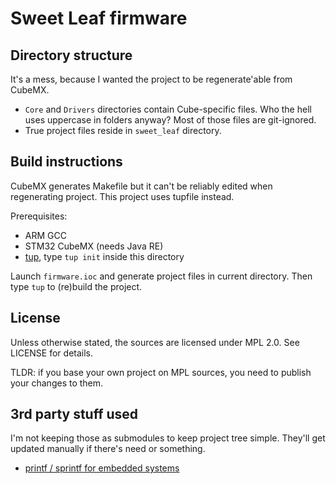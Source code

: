 # Sweet Leaf firmware

## Directory structure

It's a mess, because I wanted the project to be regenerate'able from CubeMX.

- `Core` and `Drivers` directories contain Cube-specific files. Who the hell
  uses uppercase in folders anyway? Most of those files are git-ignored.
- True project files reside in `sweet_leaf` directory.

## Build instructions

CubeMX generates Makefile but it can't be reliably edited when regenerating
project. This project uses tupfile instead.

Prerequisites:

- ARM GCC
- STM32 CubeMX (needs Java RE)
- [tup](http://gittup.org/tup/), type `tup init` inside this directory

Launch `firmware.ioc` and generate project files in current directory. Then
type `tup` to (re)build the project.

## License

Unless otherwise stated, the sources are licensed under MPL 2.0.
See LICENSE for details.

TLDR: if you base your own project on MPL sources, you need to publish your
changes to them.

## 3rd party stuff used

I'm not keeping those as submodules to keep project tree simple. They'll get
updated manually if there's need or something.

- [printf / sprintf for embedded systems](https://github.com/mpaland/printf)
